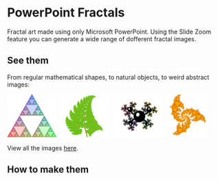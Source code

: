 # PowerPoint Fractals

Fractal art made using only Microsoft PowerPoint.
Using the Slide Zoom feature you can generate a wide range of dofferent fractal images.

## See them

From regular mathematical shapes, to natural objects, to weird abstract images:

[<img src="docs/assets/fractals/01-triangles/6-rgb_600.png" height="100" alt="Coloured Sierpiński triangle" />](//emlyn.github.io/PowerPointFractals/assets/fractals/01-triangles/6-rgb_2400.png)
[<img src="docs/assets/fractals/07-plants/4-fern_600.png" height="100" alt="Fern" />](//emlyn.github.io/PowerPointFractals/assets/fractals/07-plants/4-fern_2400.png)
[<img src="docs/assets/fractals/09-abstract/3-abstract3_600.png" height="100" alt="Abstract shape" />](//emlyn.github.io/PowerPointFractals/assets/fractals/09-abstract/3-abstract3_2400.png)
[<img src="docs/assets/fractals/10-spiral/3-fire_600.png" height="100" alt="Fire Spiral" />](//emlyn.github.io/PowerPointFractals/assets/fractals/10-spiral/3-fire_2400.png)

View all the images [here](//emlyn.github.io/PowerPointFractals).

## How to make them
